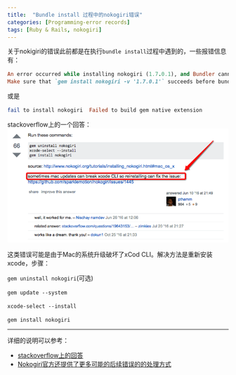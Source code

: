 ```yaml
---
title:  "Bundle install 过程中的nokogiri错误"
categories: [Programming-error records]
tags: [Ruby & Rails, nokogiri]
---
```


关于nokigiri的错误此前都是在执行`bundle install`过程中遇到的，一些报错信息有：

```ruby
An error occurred while installing nokogiri (1.7.0.1), and Bundler cannot continue.
Make sure that `gem install nokogiri -v '1.7.0.1'` succeeds before bundling
```
或是

```ruby
fail to install nokogiri  Failed to build gem native extension
```

stackoverflow上的一个回答：
![](/images/post_images/Snip20170402_15.png)



这类错误可能是由于Mac的系统升级破坏了xCod CLI。解决方法是重新安装xcode，步骤：

`gem uninstall nokogiri`(可选)

`gem update --system`

`xcode-select --install`

`gem install nokogiri`

---

详细的说明可以参考：
* [stackoverflow上的回答](http://stackoverflow.com/questions/33996523/error-installing-nokogiri-failed-to-build-gem-native-extension-libiconv-is-mi)
* [Nokogiri官方还提供了更多可能的后续错误的的处理方式](http://www.nokogiri.org/tutorials/installing_nokogiri.html)
